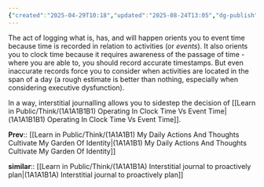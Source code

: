 ```yaml
---
{"created":"2025-04-29T10:18","updated":"2025-08-24T13:05","dg-publish":true,"permalink":"/learn-in-public/think/1-a1-a1-b1-b-interstitial-journaling-orients-you-to-both-event-and-clock-time/","dgPassFrontmatter":true,"noteIcon":"1"}
---
```


The act of logging what is, has, and will happen orients you to event time because time is recorded in relation to activities (or _events_). It also orients you to clock time because it requires awareness of the passage of time - where you are able to, you should record accurate timestamps. But even inaccurate records force you to consider when activities are located in the span of a day (a rough estimate is better than nothing, especially when considering executive dysfunction). 

In a way, interstitial journalling allows you to sidestep the decision of [[Learn in Public/Think/(1A1A1B1B1) Operating In Clock Time Vs Event Time\|(1A1A1B1B1) Operating In Clock Time Vs Event Time]]. 

**Prev**:: [[Learn in Public/Think/(1A1A1B1) My Daily Actions And Thoughts Cultivate My Garden Of Identity\|(1A1A1B1) My Daily Actions And Thoughts Cultivate My Garden Of Identity]]

**similar**:: [[Learn in Public/Think/(1A1A1B1A) Interstitial journal to proactively plan\|(1A1A1B1A) Interstitial journal to proactively plan]]
